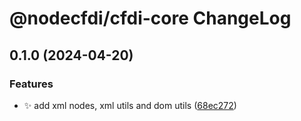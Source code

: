 # @nodecfdi/cfdi-core ChangeLog

## 0.1.0 (2024-04-20)

### Features

- :sparkles: add xml nodes, xml utils and dom utils ([68ec272](https://github.com/nodecfdi/cfdi-core/commit/68ec272a1a94b658a01da62b22a4be546e1800ec))
